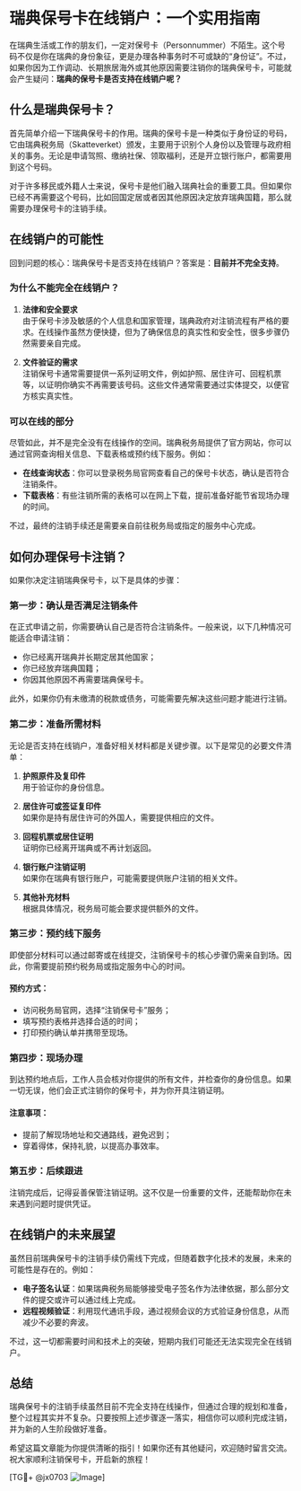 # 瑞典保号卡在线销户：一个实用指南

在瑞典生活或工作的朋友们，一定对保号卡（Personnummer）不陌生。这个号码不仅是你在瑞典的身份象征，更是办理各种事务时不可或缺的“身份证”。不过，如果你因为工作调动、长期旅居海外或其他原因需要注销你的瑞典保号卡，可能就会产生疑问：**瑞典的保号卡是否支持在线销户呢？**

## 什么是瑞典保号卡？

首先简单介绍一下瑞典保号卡的作用。瑞典的保号卡是一种类似于身份证的号码，它由瑞典税务局（Skatteverket）颁发，主要用于识别个人身份以及管理与政府相关的事务。无论是申请驾照、缴纳社保、领取福利，还是开立银行账户，都需要用到这个号码。

对于许多移民或外籍人士来说，保号卡是他们融入瑞典社会的重要工具。但如果你已经不再需要这个号码，比如回国定居或者因其他原因决定放弃瑞典国籍，那么就需要办理保号卡的注销手续。

## 在线销户的可能性

回到问题的核心：瑞典保号卡是否支持在线销户？答案是：**目前并不完全支持**。

### 为什么不能完全在线销户？

1. **法律和安全要求**  
   由于保号卡涉及敏感的个人信息和国家管理，瑞典政府对注销流程有严格的要求。在线操作虽然方便快捷，但为了确保信息的真实性和安全性，很多步骤仍然需要亲自完成。

2. **文件验证的需求**  
   注销保号卡通常需要提供一系列证明文件，例如护照、居住许可、回程机票等，以证明你确实不再需要该号码。这些文件通常需要通过实体提交，以便官方核实真实性。

### 可以在线的部分

尽管如此，并不是完全没有在线操作的空间。瑞典税务局提供了官方网站，你可以通过官网查询相关信息、下载表格或预约线下服务。例如：

- **在线查询状态**：你可以登录税务局官网查看自己的保号卡状态，确认是否符合注销条件。
- **下载表格**：有些注销所需的表格可以在网上下载，提前准备好能节省现场办理的时间。

不过，最终的注销手续还是需要亲自前往税务局或指定的服务中心完成。

## 如何办理保号卡注销？

如果你决定注销瑞典保号卡，以下是具体的步骤：

### 第一步：确认是否满足注销条件

在正式申请之前，你需要确认自己是否符合注销条件。一般来说，以下几种情况可能适合申请注销：

- 你已经离开瑞典并长期定居其他国家；
- 你已经放弃瑞典国籍；
- 你因其他原因不再需要瑞典保号卡。

此外，如果你仍有未缴清的税款或债务，可能需要先解决这些问题才能进行注销。

### 第二步：准备所需材料

无论是否支持在线销户，准备好相关材料都是关键步骤。以下是常见的必要文件清单：

1. **护照原件及复印件**  
   用于验证你的身份信息。

2. **居住许可或签证复印件**  
   如果你是持有居住许可的外国人，需要提供相应的文件。

3. **回程机票或居住证明**  
   证明你已经离开瑞典或不再计划返回。

4. **银行账户注销证明**  
   如果你在瑞典有银行账户，可能需要提供账户注销的相关文件。

5. **其他补充材料**  
   根据具体情况，税务局可能会要求提供额外的文件。

### 第三步：预约线下服务

即使部分材料可以通过邮寄或在线提交，注销保号卡的核心步骤仍需亲自到场。因此，你需要提前预约税务局或指定服务中心的时间。

#### 预约方式：
- 访问税务局官网，选择“注销保号卡”服务；
- 填写预约表格并选择合适的时间；
- 打印预约确认单并携带至现场。

### 第四步：现场办理

到达预约地点后，工作人员会核对你提供的所有文件，并检查你的身份信息。如果一切无误，他们会正式注销你的保号卡，并为你开具注销证明。

#### 注意事项：
- 提前了解现场地址和交通路线，避免迟到；
- 穿着得体，保持礼貌，以提高办事效率。

### 第五步：后续跟进

注销完成后，记得妥善保管注销证明。这不仅是一份重要的文件，还能帮助你在未来遇到问题时提供凭证。

## 在线销户的未来展望

虽然目前瑞典保号卡的注销手续仍需线下完成，但随着数字化技术的发展，未来的可能性是存在的。例如：

- **电子签名认证**：如果瑞典税务局能够接受电子签名作为法律依据，那么部分文件的提交或许可以通过线上完成。
- **远程视频验证**：利用现代通讯手段，通过视频会议的方式验证身份信息，从而减少不必要的奔波。

不过，这一切都需要时间和技术上的突破，短期内我们可能还无法实现完全在线销户。

## 总结

瑞典保号卡的注销手续虽然目前不完全支持在线操作，但通过合理的规划和准备，整个过程其实并不复杂。只要按照上述步骤逐一落实，相信你可以顺利完成注销，并为新的人生阶段做好准备。

希望这篇文章能为你提供清晰的指引！如果你还有其他疑问，欢迎随时留言交流。祝大家顺利注销保号卡，开启新的旅程！

[TG💪+ @jx0703 ![Image](https://github.com/user-attachments/assets/dbca1d08-cadb-493c-b0ec-ad6f7a83f270)]
